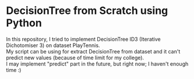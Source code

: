 # DecisionTree from Scratch using Python

In this repository, I tried to implement DecisionTree ID3 (Iterative Dichotomiser 3) on dataset PlayTennis.
<br/>
My script can be using for extract DecisionTree from dataset and it can't predict new values (because of time limit for my college).
<br/>
I may implement "predict" part in the future, but right now; I haven't enough time :)
